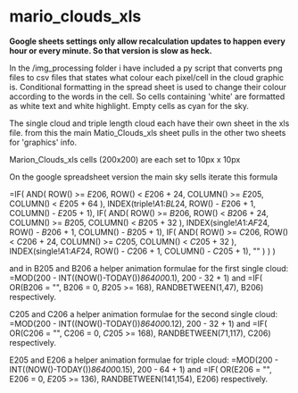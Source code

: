 # mario_clouds_xls
**Google sheets settings only allow recalculation updates to happen every hour or every minute. So that version is slow as heck.**

In the /img_processing folder i have included a py script that converts png files to csv files that states what colour each pixel/cell in the cloud graphic is. Conditional formatting in the spread sheet is used to change their colour according to the words in the cell. So cells containing 'white' are formatted as white text and white highlight. Empty cells as cyan for the sky.

The single cloud and triple length cloud each have their own sheet in the xls file. from this the main Matio_Clouds_xls sheet pulls in the other two sheets for 'graphics'  info.

Marion_Clouds_xls cells (200x200) are each set to 10px x 10px


On the google spreadsheet version the main sky sells iterate this formula

=IF(
    AND( ROW() >= $E$206, ROW() < $E$206 + 24, COLUMN() >= $E$205, COLUMN() < $E$205 + 64 ),
    INDEX(triple!$A$1:$BL$24, ROW() - $E$206 + 1, COLUMN() - $E$205 + 1),
  IF(
    AND( ROW() >= $B$206, ROW() < $B$206 + 24, COLUMN() >= $B$205, COLUMN() < $B$205 + 32 ),
    INDEX(single!$A$1:$AF$24, ROW() - $B$206 + 1, COLUMN() - $B$205 + 1),
    IF(
      AND( ROW() >= $C$206, ROW() < $C$206 + 24, COLUMN() >= $C$205, COLUMN() < $C$205 + 32 ),
      INDEX(single!$A$1:$AF$24, ROW() - $C$206 + 1, COLUMN() - $C$205 + 1),
      ""
    )
  )
)


and in 
B205 and B206 a helper animation formulae for the first single cloud:
=MOD(200 - INT((NOW()-TODAY())*86400*0.1), 200 - 32 + 1)
and
=IF( OR(B206 = "", B206 = 0, $B$205 >= 168), RANDBETWEEN(1,47), B206)
respectively.


C205 and C206 a helper animation formulae for the second single cloud:
=MOD(200 - INT((NOW()-TODAY())*86400*0.12), 200 - 32 + 1)
and
=IF( OR(C206 = "", C206 = 0, $C$205 >= 168), RANDBETWEEN(71,117), C206)
respectively.


E205 and E206 a helper animation formulae for triple cloud:
=MOD(200 - INT((NOW()-TODAY())*86400*0.15), 200 - 64 + 1)
and
=IF( OR(E206 = "", E206 = 0, $E$205 >= 136), RANDBETWEEN(141,154), E206)
respectively.

